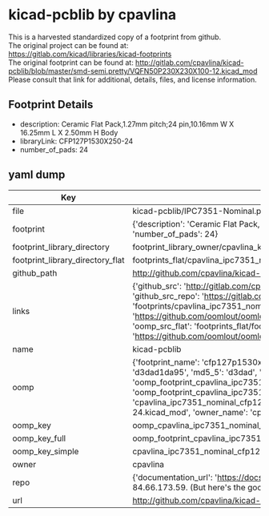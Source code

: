 # kicad-pcblib by cpavlina  
This is a harvested standardized copy of a footprint from github.  
The original project can be found at:  
https://gitlab.com/kicad/libraries/kicad-footprints  
The original footprint can be found at:
http://gitlab.com/cpavlina/kicad-pcblib/blob/master/smd-semi.pretty/VQFN50P230X230X100-12.kicad_mod
Please consult that link for additional, details, files, and license information.  
## Footprint Details
* description: Ceramic Flat Pack,1.27mm pitch;24 pin,10.16mm W X 16.25mm L X 2.50mm H Body  
* libraryLink: CFP127P1530X250-24  
* number_of_pads: 24  
## yaml dump  
| Key | Value |  
| --- | --- |  
| file | kicad-pcblib/IPC7351-Nominal.pretty/CFP127P1530X250-24.kicad_mod |  
| footprint | {'description': 'Ceramic Flat Pack,1.27mm pitch;24 pin,10.16mm W X 16.25mm L X 2.50mm H Body', 'libraryLink': 'CFP127P1530X250-24', 'number_of_pads': 24} |  
| footprint_library_directory | footprint_library_owner/cpavlina_kicad-pcblib |  
| footprint_library_directory_flat | footprints_flat/cpavlina_ipc7351_nominal_cfp127p1530x250_24/working |  
| github_path | http://github.com/cpavlina/kicad-pcblib/blob/master/IPC7351-Nominal.pretty/CFP127P1530X250-24.kicad_mod |  
| links | {'github_src': 'http://gitlab.com/cpavlina/kicad-pcblib/blob/master/smd-semi.pretty/VQFN50P230X230X100-12.kicad_mod', 'github_src_repo': 'https://gitlab.com/kicad/libraries/kicad-footprints', 'oomp_bot': 'footprints/cpavlina_ipc7351_nominal_cfp127p1530x250_24/working', 'oomp_bot_github': 'https://github.com/oomlout/oomlout_oomp_footprint_bot/tree/main/footprints/cpavlina_ipc7351_nominal_cfp127p1530x250_24/working', 'oomp_src_flat': 'footprints_flat/footprints_flat/cpavlina_ipc7351_nominal_cfp127p1530x250_24/working', 'oomp_src_flat_github': 'https://github.com/oomlout/oomlout_oomp_footprint_src/tree/main/footprints_flat/cpavlina_ipc7351_nominal_cfp127p1530x250_24/working'} |  
| name | kicad-pcblib |  
| oomp | {'footprint_name': 'cfp127p1530x250_24', 'library_name': 'ipc7351_nominal', 'md5': 'd3dad1da95ed2709ab807ca605e0e2bc', 'md5_10': 'd3dad1da95', 'md5_5': 'd3dad', 'md5_6': 'd3dad1', 'oomp_key': 'oomp_cpavlina_ipc7351_nominal_cfp127p1530x250_24', 'oomp_key_extra': 'oomp_footprint_cpavlina_ipc7351_nominal_cfp127p1530x250_24', 'oomp_key_full': 'oomp_footprint_cpavlina_ipc7351_nominal_cfp127p1530x250_24_d3dad1', 'oomp_key_simple': 'cpavlina_ipc7351_nominal_cfp127p1530x250_24', 'original_filename': 'kicad-pcblib/IPC7351-Nominal.pretty/CFP127P1530X250-24.kicad_mod', 'owner_name': 'cpavlina'} |  
| oomp_key | oomp_cpavlina_ipc7351_nominal_cfp127p1530x250_24 |  
| oomp_key_full | oomp_footprint_cpavlina_ipc7351_nominal_cfp127p1530x250_24 |  
| oomp_key_simple | cpavlina_ipc7351_nominal_cfp127p1530x250_24 |  
| owner | cpavlina |  
| repo | {'documentation_url': 'https://docs.github.com/rest/overview/resources-in-the-rest-api#rate-limiting', 'message': "API rate limit exceeded for 84.66.173.59. (But here's the good news: Authenticated requests get a higher rate limit. Check out the documentation for more details.)"} |  
| url | http://github.com/cpavlina/kicad-pcblib |  

